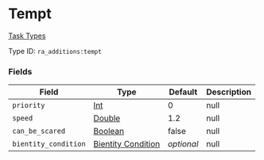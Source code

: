 # Tempt
[Task Types](../task_types_types.md)

Type ID: `ra_additions:tempt`
### Fields
Field | Type | Default | Description
------|------|---------|-------------
`priority` | [Int](../data_types/int.md) | 0 | null
`speed` | [Double](../data_types/double.md) | 1.2 | null
`can_be_scared` | [Boolean](../data_types/boolean.md) | false | null
`bientity_condition` | [Bientity Condition](../bientity_condition_types.md.md) | _optional_ | null
